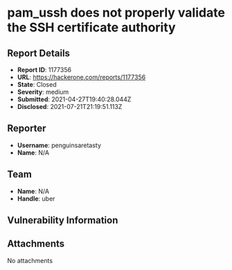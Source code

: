 # pam_ussh does not properly validate the SSH certificate authority

## Report Details
- **Report ID**: 1177356
- **URL**: https://hackerone.com/reports/1177356
- **State**: Closed
- **Severity**: medium
- **Submitted**: 2021-04-27T19:40:28.044Z
- **Disclosed**: 2021-07-21T21:19:51.113Z

## Reporter
- **Username**: penguinsaretasty
- **Name**: N/A

## Team
- **Name**: N/A
- **Handle**: uber

## Vulnerability Information


## Attachments
No attachments
